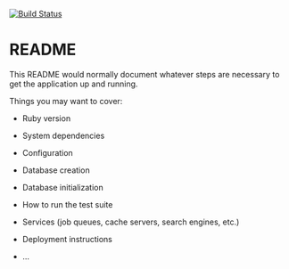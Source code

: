 [![Build Status](https://img.shields.io/endpoint.svg?url=https%3A%2F%2Factions-badge.atrox.dev%2Fqa3aq%2FTaskManager%2Fbadge%3Fref%3Ddevelop&style=flat)](https://actions-badge.atrox.dev/qa3aq/TaskManager/goto?ref=develop)
# README

This README would normally document whatever steps are necessary to get the
application up and running.

Things you may want to cover:

* Ruby version

* System dependencies

* Configuration

* Database creation

* Database initialization

* How to run the test suite

* Services (job queues, cache servers, search engines, etc.)

* Deployment instructions

* ...
